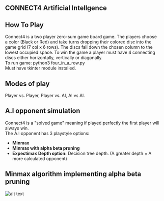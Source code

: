 
## CONNECT4 Artificial Intellgence
## How To Play
Connect4 is a two player zero-sum game board game.
The players choose a color (Black or Red) and take turns dropping their colored disc into the game grid (7 col x 6 rows).
The discs fall down the chosen column to the lowest occupied space. To win the game a player must have 4 connecting discs either horizontally, vertically or diagonally.\
To run game: python3 four_in_a_row.py \
Must have tkinter module installed.
## Modes of play
Player vs. Player, Player vs. AI, AI vs AI. 
 
## A.I opponent simulation
Connect4 is a "solved game" meaning if played perfectly the first player will always win.
\
The A.I opponent has 3 playstyle options: 
* **Minmax**
 * **Minmax with alpha beta pruning**
*  **Expectimax**
 **Depth option:** Decision tree depth. (A greater depth = A more calculated opponent) 

## Minmax algorithm implementing alpha beta pruning

 ![alt text](https://upload.wikimedia.org/wikipedia/commons/thumb/9/91/AB_pruning.svg/1600px-AB_pruning.svg.png)
